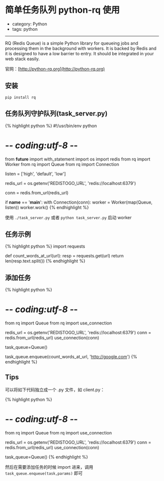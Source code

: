 # 简单任务队列 python-rq 使用
- category: Python
- tags: python

---

RQ (Redis Queue) is a simple Python library for queueing jobs and processing them in the background with workers. It is backed by Redis and it is designed to have a low barrier to entry. It should be integrated in your web stack easily.

官网：[http://python-rq.org](http://python-rq.org)

## 安装

    pip install rq

## 任务队列守护队列(task_server.py)

{% highlight python %}
#!/usr/bin/env python
# -*- coding:utf-8 -*-
from __future__ import with_statement
import os
import redis
from rq import Worker
from rq import Queue
from rq import Connection

listen = ['high', 'default', 'low']

redis_url = os.getenv('REDISTOGO_URL', 'redis://localhost:6379')

conn = redis.from_url(redis_url)

if __name__ == '__main__':
    with Connection(conn):
        worker = Worker(map(Queue, listen))
        worker.work()
{% endhighlight %}

使用 `./task_server.py` 或者 `python task_server.py` 启动 worker

## 任务示例

{% highlight python %}
import requests

def count_words_at_url(url):
    resp = requests.get(url)
    return len(resp.text.split())
{% endhighlight %}

## 添加任务

{% highlight python %}
# -*- coding:utf-8 -*-
from rq import Queue
from rq import use_connection

redis_url = os.getenv('REDISTOGO_URL', 'redis://localhost:6379')
conn = redis.from_url(redis_url)
use_connection(conn)

task_queue=Queue()

task_queue.enqueue(count_words_at_url, 'http://google.com')
{% endhighlight %}

## Tips

可以将如下代码独立成一个 .py 文件，如 client.py：

{% highlight python %}
# -*- coding:utf-8 -*-
from rq import Queue
from rq import use_connection

redis_url = os.getenv('REDISTOGO_URL', 'redis://localhost:6379')
conn = redis.from_url(redis_url)
use_connection(conn)

task_queue=Queue()
{% endhighlight %}

然后在需要添加任务的时候 import 进来，调用 `task_queue.enqueue(task,params)` 即可

